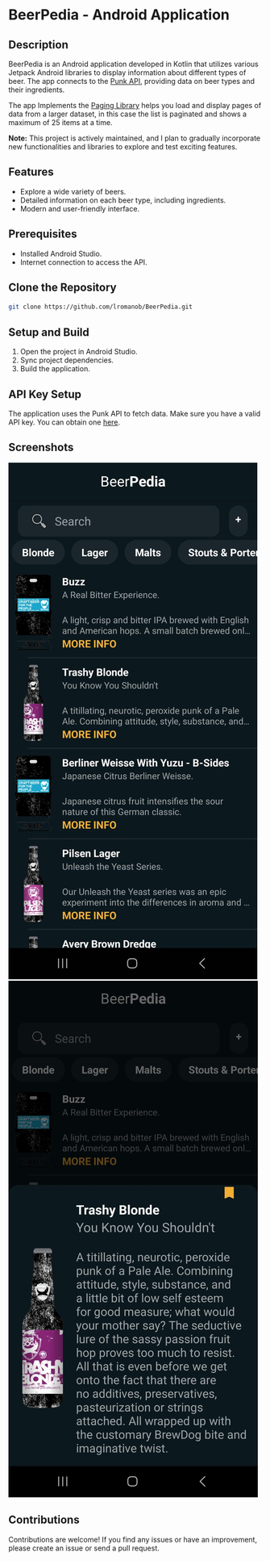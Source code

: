 # BeerPedia - Android Application

## Description
BeerPedia is an Android application developed in Kotlin that utilizes various Jetpack Android libraries to display information about different types of beer. The app connects to the [Punk API](https://api.punkapi.com/v2/), providing data on beer types and their ingredients.

The app Implements the [Paging Library](https://developer.android.com/topic/libraries/architecture/paging/v3-overview) helps you load and display pages of data from a larger dataset, in this case the list is paginated and shows a maximum of 25 items at a time.

**Note:** This project is actively maintained, and I plan to gradually incorporate new functionalities and libraries to explore and test exciting features.

## Features
- Explore a wide variety of beers.
- Detailed information on each beer type, including ingredients.
- Modern and user-friendly interface.

## Prerequisites
- Installed Android Studio.
- Internet connection to access the API.

## Clone the Repository
```bash
git clone https://github.com/lromanob/BeerPedia.git
```

## Setup and Build
1. Open the project in Android Studio.
2. Sync project dependencies.
3. Build the application.

## API Key Setup
The application uses the Punk API to fetch data. Make sure you have a valid API key. You can obtain one [here](https://punkapi.com/).

## Screenshots
![Screenshot 1](/screenshots/screenshot1.png)
![Screenshot 2](/screenshots/screenshot2.png)

## Contributions
Contributions are welcome! If you find any issues or have an improvement, please create an issue or send a pull request.
